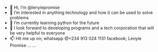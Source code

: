 - 👋 Hi, I’m @lenyiepromise
- 👀 I’m interested in anything technology and how it can be used to solve problems
- 🌱 I’m currently learning python for the future
- 💞️ I look forward to developing programs and a tech corporation that will be very helpful to everyone
- 📫 Hit me up on; 
whatsapp @+234 913 024 1131
facebook; Lenyie Promise
...
...

<!---
lenyiepromise/lenyiepromise is a ✨ special ✨ repository because its `README.md` (this file) appears on your GitHub profile.
You can click the Preview link to take a look at your changes.
--->
